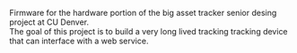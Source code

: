 Firmware for the hardware portion of the big asset tracker senior desing project at CU Denver.  
The goal of this project is to build a very long lived tracking tracking device that can interface with a web service.
